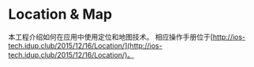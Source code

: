 # Location & Map

本工程介绍如何在应用中使用定位和地图技术。 相应操作手册位于[http://ios-tech.idup.club/2015/12/16/Location/](http://ios-tech.idup.club/2015/12/16/Location/)。
